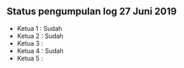 Status pengumpulan log 27 Juni 2019
---
* Ketua 1 : Sudah
* Ketua 2 : Sudah
* Ketua 3 : 
* Ketua 4 : Sudah
* Ketua 5 : 
